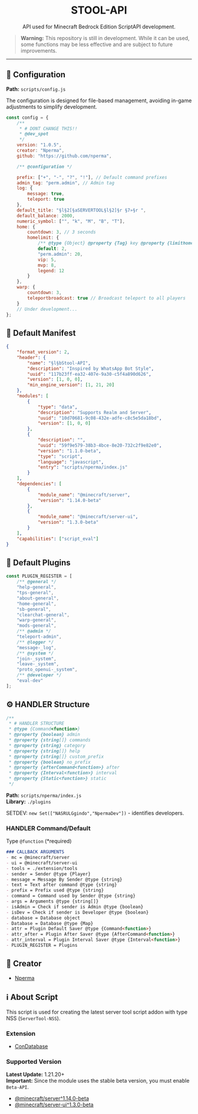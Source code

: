 <h1 align="center">STOOL-API</h1>
<p align="center">API used for Minecraft Bedrock Edition ScriptAPI development.</p>

> **Warning:** This repository is still in development. While it can be used, some functions may be less effective and are subject to future improvements.

---

## 📁 Configuration

**Path:** `scripts/config.js`

The configuration is designed for file-based management, avoiding in-game adjustments to simplify development.

```javascript
const config = {
    /** 
     * # DONT CHANGE THIS!!
     * @dev_spot 
     */
    version: "1.0.5",
    creator: "Nperma",
    github: "https://github.com/nperma",

    /** @configuration */

    prefix: ["+", "-", "?", "!"], // Default command prefixes
    admin_tag: "perm.admin", // Admin tag
    log: {
        message: true,
        teleport: true
    },
    default_title: "§l§2[§aSERVERTOOL§l§2]§r §7»§r ",
    default_balance: 2000,
    numeric_symbol: ["", "k", "M", "B", "T"],
    home: {
        countdown: 3, // 3 seconds
        homelimit: {
            /** @type {Object} @property {Tag} key @property {limithome} value */
            default: 2,
            "perm.admin": 20,
            vip: 5,
            mvp: 8,
            legend: 12
        }
    },
    warp: {
        countdown: 3,
        teleportbroadcast: true // Broadcast teleport to all players
    }
    // Under development...
};
```

## 📝 Default Manifest

```json
{
    "format_version": 2,
    "header": {
        "name": "§l§bStool-API",
        "description": "Inspired by WhatsApp Bot Style",
        "uuid": "117b23ff-ea32-407e-9a30-c5f4a890d626",
        "version": [1, 0, 0],
        "min_engine_version": [1, 21, 20]
    },
    "modules": [
        {
            "type": "data",
            "description": "Supports Realm and Server",
            "uuid": "10d70681-9c08-432e-adfe-c8c5e5da18bd",
            "version": [1, 0, 0]
        },
        {
            "description": "",
            "uuid": "59f9e579-38b3-4bce-8e20-732c2f9e82e0",
            "version": "1.1.0-beta",
            "type": "script",
            "language": "javascript",
            "entry": "scripts/nperma/index.js"
        }
    ],
    "dependencies": [
        {
            "module_name": "@minecraft/server",
            "version": "1.14.0-beta"
        },
        {
            "module_name": "@minecraft/server-ui",
            "version": "1.3.0-beta"
        }
    ],
    "capabilities": ["script_eval"]
}
```

## 🔌 Default Plugins

```javascript
const PLUGIN_REGISTER = [
    /** @general */
    "help-general",
    "tps-general",
    "about-general",
    "home-general",
    "sb-general",
    "clearchat-general",
    "warp-general",
    "mods-general",
    /** @admin */
    "teleport-admin",
    /** @logger */
    "message-_log",
    /** @system */
    "join-_system",
    "leave-_system",
    "proto_openui-_system",
    /** @developer */
    "eval-dev"
];
```

## ⚙️ HANDLER Structure

```javascript
/**
 * # HANDLER STRUCTURE
 * @type {Command<function>}
 * @property {boolean} admin
 * @property {string[]} commands
 * @property {string} category
 * @property {string[]} help
 * @property {string[]} custom_prefix
 * @property {boolean} no_prefix
 * @property {afterCommand<function>} after
 * @property {Interval<function>} interval
 * @property {Static<function>} static
 */
```

**Path:** `scripts/nperma/index.js`  
**Library:** `./plugins`

SETDEV: `new Set(["NASRULGgindo","NpermaDev"])` - identifies developers.

### HANDLER Command/Default

Type `@function` (*required)

```markdown
### CALLBACK ARGUMENTS
- mc = @minecraft/server
- ui = @minecraft/server-ui
- tools = ./extension/tools
- sender = Sender @type {Player}
- message = Message By Sender @type {string}
- text = Text after command @type {string}
- prefix = Prefix used @type {string}
- command = Command used by Sender @type {string}
- args = Arguments @type {string[]}
- isAdmin = Check if sender is Admin @type {boolean}
- isDev = Check if sender is Developer @type {boolean}
- database = Database object
- Database = Database @type {Map}
- attr = Plugin Default Saver @type {Command<function>}
- attr_after = Plugin After Saver @type {AfterCommand<function>}
- attr_interval = Plugin Interval Saver @type {Interval<function>}
- PLUGIN_REGISTER = Plugins
```

## 👤 Creator

- [Nperma](https://www.github.com/nperma)

## ℹ️ About Script

This script is used for creating the latest server tool script addon with type NSS (`ServerTool-NSS`).

### Extension

- [ConDatabase](https://github.com/Con-JS-Development/Con-Database)

### Supported Version

**Latest Update:** 1.21.20+  
**Important:** Since the module uses the stable beta version, you must enable `Beta-API`.

- [@minecraft/server^1.14.0-beta](https://jaylydev.github.io/scriptapi-docs/latest/modules/_minecraft_server_1_14_0_beta.html)
- [@minecraft/server-ui^1.3.0-beta](https://jaylydev.github.io/scriptapi-docs/latest/modules/_minecraft_server_ui_1_3_0_beta.html)